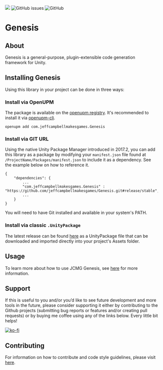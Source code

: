 <a href="https://openupm.com/packages/com.jeffcampbellmakesgames.genesis/"><img src="https://img.shields.io/npm/v/com.jeffcampbellmakesgames.genesis?label=openupm&amp;registry_uri=https://package.openupm.com" /></a>
<img alt="GitHub issues" src="https://img.shields.io/github/issues/jeffcampbellmakesgames/genesis">
<img alt="GitHub" src="https://img.shields.io/github/license/jeffcampbellmakesgames/genesis">

# Genesis

## About
Genesis is a general-purpose, plugin-extensible code generation framework for Unity.

## Installing Genesis
Using this library in your project can be done in three ways:

### Install via OpenUPM
The package is available on the [openupm registry](https://openupm.com/). It's recommended to install it via [openupm-cli](https://github.com/openupm/openupm-cli).

```
openupm add com.jeffcampbellmakesgames.Genesis
```

### Install via GIT URL
Using the native Unity Package Manager introduced in 2017.2, you can add this library as a package by modifying your `manifest.json` file found at `/ProjectName/Packages/manifest.json` to include it as a dependency. See the example below on how to reference it.

```
{
	"dependencies": {
		...
		"com.jeffcampbellmakesgames.Genesis" : "https://github.com/jeffcampbellmakesgames/Genesis.git#release/stable",
		...
	}
}
```


You will need to have Git installed and available in your system's PATH.

### Install via classic `.UnityPackage`
The latest release can be found [here](https://github.com/jeffcampbellmakesgames/Genesis/releases) as a UnityPackage file that can be downloaded and imported directly into your project's Assets folder.

## Usage

To learn more about how to use JCMG Genesis, see [here](USAGE.md) for more information.

## Support
If this is useful to you and/or you’d like to see future development and more tools in the future, please consider supporting it either by contributing to the Github projects (submitting bug reports or features and/or creating pull requests) or by buying me coffee using any of the links below. Every little bit helps!

[![ko-fi](https://www.ko-fi.com/img/githubbutton_sm.svg)](https://ko-fi.com/I3I2W7GX)

## Contributing

For information on how to contribute and code style guidelines, please visit [here](CONTRIBUTING.md).
